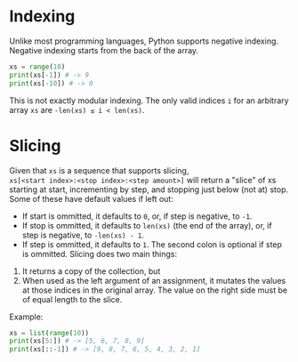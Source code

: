 # Indexing
Unlike most programming languages, Python supports negative indexing. Negative indexing starts from the back of the array.
```py
xs = range(10)
print(xs[-1]) # -> 9
print(xs[-10]) # -> 0
```
This is not exactly modular indexing. The only valid indices `i` for an arbitrary array `xs` are `-len(xs) ≤ i < len(xs)`.

# Slicing
Given that `xs` is a sequence that supports slicing,\
`xs[<start index>:<stop index>:<step amount>]` will return a "slice" of xs starting at start, incrementing by step, and stopping just below (not at) stop.\
Some of these have default values if left out:
* If start is ommitted, it defaults to `0`, or, if step is negative, to `-1`.
* If stop is ommitted, it defaults to `len(xs)` (the end of the array), or, if step is negative, to `-len(xs) - 1`.
* If step is ommitted, it defaults to `1`. The second colon is optional if step is ommitted.
Slicing does two main things:
1. It returns a copy of the collection, but
2. When used as the left argument of an assignment, it mutates the values at those indices in the original array.
    The value on the right side must be of equal length to the slice.

Example:
```py
xs = list(range(10))
print(xs[5:]) # -> [5, 6, 7, 8, 9]
print(xs[::-1]) # -> [9, 8, 7, 6, 5, 4, 3, 2, 1]
```
